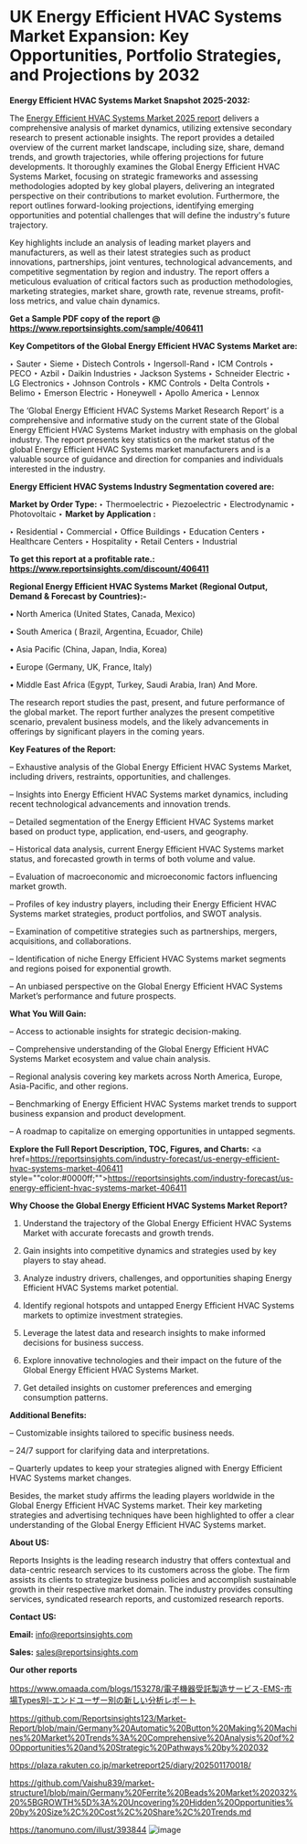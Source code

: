 # UK Energy Efficient HVAC Systems Market Expansion: Key Opportunities, Portfolio Strategies, and Projections by 2032

<strong>Energy Efficient HVAC Systems Market Snapshot 2025-2032:</strong>

The <a href=https://www.reportsinsights.com/sample/406411>Energy Efficient HVAC Systems Market 2025 report</a> delivers a comprehensive analysis of market dynamics, utilizing extensive secondary research to present actionable insights. The report provides a detailed overview of the current market landscape, including size, share, demand trends, and growth trajectories, while offering projections for future developments. It thoroughly examines the Global Energy Efficient HVAC Systems Market, focusing on strategic frameworks and assessing methodologies adopted by key global players, delivering an integrated perspective on their contributions to market evolution. Furthermore, the report outlines forward-looking projections, identifying emerging opportunities and potential challenges that will define the industry's future trajectory.

Key highlights include an analysis of leading market players and manufacturers, as well as their latest strategies such as product innovations, partnerships, joint ventures, technological advancements, and competitive segmentation by region and industry. The report offers a meticulous evaluation of critical factors such as production methodologies, marketing strategies, market share, growth rate, revenue streams, profit-loss metrics, and value chain dynamics.

<strong>Get a Sample PDF copy of the report @ <a href=https://www.reportsinsights.com/sample/406411 style=color:#0000ff;>https://www.reportsinsights.com/sample/406411</a></strong>

<strong>Key Competitors of the Global Energy Efficient HVAC Systems Market are:</strong>

‣ Sauter
‣ Sieme
‣ Distech Controls
‣ Ingersoll-Rand
‣ ICM Controls
‣ PECO
‣ Azbil
‣ Daikin Industries
‣ Jackson Systems
‣ Schneider Electric
‣ LG Electronics
‣ Johnson Controls
‣ KMC Controls
‣ Delta Controls
‣ Belimo
‣ Emerson Electric
‣ Honeywell
‣ Apollo America
‣ Lennox

The ‘Global Energy Efficient HVAC Systems Market Research Report’ is a comprehensive and informative study on the current state of the Global Energy Efficient HVAC Systems Market industry with emphasis on the global industry. The report presents key statistics on the market status of the global Energy Efficient HVAC Systems market manufacturers and is a valuable source of guidance and direction for companies and individuals interested in the industry.

<strong>Energy Efficient HVAC Systems Industry Segmentation covered are:</strong>

<strong>Market by Order Type: </strong>
‣ Thermoelectric
‣ Piezoelectric
‣ Electrodynamic
‣ Photovoltaic
‣ 
<strong>Market by Application :</strong>

‣ Residential
‣ Commercial
‣ Office Buildings
‣ Education Centers
‣ Healthcare Centers
‣ Hospitality
‣ Retail Centers
‣ Industrial

<strong>To get this report at a profitable rate.: <a href=https://www.reportsinsights.com/discount/406411 style=color:#0000ff;>https://www.reportsinsights.com/discount/406411</a></strong>

<strong>Regional Energy Efficient HVAC Systems Market (Regional Output, Demand &amp; Forecast by Countries):-</strong>

• North America (United States, Canada, Mexico)

• South America ( Brazil, Argentina, Ecuador, Chile)

• Asia Pacific (China, Japan, India, Korea)

• Europe (Germany, UK, France, Italy)

• Middle East Africa (Egypt, Turkey, Saudi Arabia, Iran) And More.

The research report studies the past, present, and future performance of the global market. The report further analyzes the present competitive scenario, prevalent business models, and the likely advancements in offerings by significant players in the coming years.

<strong>Key Features of the Report:</strong>

– Exhaustive analysis of the Global Energy Efficient HVAC Systems Market, including drivers, restraints, opportunities, and challenges.

– Insights into Energy Efficient HVAC Systems market dynamics, including recent technological advancements and innovation trends.

– Detailed segmentation of the Energy Efficient HVAC Systems market based on product type, application, end-users, and geography.

– Historical data analysis, current Energy Efficient HVAC Systems market status, and forecasted growth in terms of both volume and value.

– Evaluation of macroeconomic and microeconomic factors influencing market growth.

– Profiles of key industry players, including their Energy Efficient HVAC Systems market strategies, product portfolios, and SWOT analysis.

– Examination of competitive strategies such as partnerships, mergers, acquisitions, and collaborations.

– Identification of niche Energy Efficient HVAC Systems market segments and regions poised for exponential growth.

– An unbiased perspective on the Global Energy Efficient HVAC Systems Market’s performance and future prospects.

<strong>What You Will Gain:</strong>

– Access to actionable insights for strategic decision-making.

– Comprehensive understanding of the Global Energy Efficient HVAC Systems Market ecosystem and value chain analysis.

– Regional analysis covering key markets across North America, Europe, Asia-Pacific, and other regions.

– Benchmarking of Energy Efficient HVAC Systems market trends to support business expansion and product development.

– A roadmap to capitalize on emerging opportunities in untapped segments.

<strong>Explore the Full Report Description, TOC, Figures, and Charts:</strong>
<a href=https://reportsinsights.com/industry-forecast/us-energy-efficient-hvac-systems-market-406411 style=""color:#0000ff;"">https://reportsinsights.com/industry-forecast/us-energy-efficient-hvac-systems-market-406411</a>

<strong>Why Choose the Global Energy Efficient HVAC Systems Market Report?</strong>

1. Understand the trajectory of the Global Energy Efficient HVAC Systems Market with accurate forecasts and growth trends.

2. Gain insights into competitive dynamics and strategies used by key players to stay ahead.

3. Analyze industry drivers, challenges, and opportunities shaping Energy Efficient HVAC Systems market potential.

4. Identify regional hotspots and untapped Energy Efficient HVAC Systems markets to optimize investment strategies.

5. Leverage the latest data and research insights to make informed decisions for business success.

6. Explore innovative technologies and their impact on the future of the Global Energy Efficient HVAC Systems Market.

7. Get detailed insights on customer preferences and emerging consumption patterns.

<strong>Additional Benefits:</strong>

– Customizable insights tailored to specific business needs.

– 24/7 support for clarifying data and interpretations.

– Quarterly updates to keep your strategies aligned with Energy Efficient HVAC Systems market changes.

Besides, the market study affirms the leading players worldwide in the Global Energy Efficient HVAC Systems market. Their key marketing strategies and advertising techniques have been highlighted to offer a clear understanding of the Global Energy Efficient HVAC Systems market.

<strong><strong>About US</strong>:</strong>

Reports Insights is the leading research industry that offers contextual and data-centric research services to its customers across the globe. The firm assists its clients to strategize business policies and accomplish sustainable growth in their respective market domain. The industry provides consulting services, syndicated research reports, and customized research reports.

<strong>Contact US:</strong>

<p class=><b>Email:</b> <a href=mailto:info@reportsinsights.com>info@reportsinsights.com</a></p>
<p class=><b>Sales:</b> <a href=mailto:sales@reportsinsights.com>sales@reportsinsights.com</a></p>

<strong>Our other reports</strong>

<a href=https://www.omaada.com/blogs/153278/電子機器受託製造サービス-EMS-市場Types別-エンドユーザー別の新しい分析レポート>https://www.omaada.com/blogs/153278/電子機器受託製造サービス-EMS-市場Types別-エンドユーザー別の新しい分析レポート</a>

<a href=https://github.com/Reportsinsights123/Market-Report/blob/main/Germany%20Automatic%20Button%20Making%20Machines%20Market%20Trends%3A%20Comprehensive%20Analysis%20of%20Opportunities%20and%20Strategic%20Pathways%20by%202032>https://github.com/Reportsinsights123/Market-Report/blob/main/Germany%20Automatic%20Button%20Making%20Machines%20Market%20Trends%3A%20Comprehensive%20Analysis%20of%20Opportunities%20and%20Strategic%20Pathways%20by%202032</a>

<a href=https://plaza.rakuten.co.jp/marketreport25/diary/202501170018/>https://plaza.rakuten.co.jp/marketreport25/diary/202501170018/</a>

<a href=https://github.com/Vaishu839/market-structure1/blob/main/Germany%20Ferrite%20Beads%20Market%202032%20%5BGROWTH%5D%3A%20Uncovering%20Hidden%20Opportunities%20by%20Size%2C%20Cost%2C%20Share%2C%20Trends.md>https://github.com/Vaishu839/market-structure1/blob/main/Germany%20Ferrite%20Beads%20Market%202032%20%5BGROWTH%5D%3A%20Uncovering%20Hidden%20Opportunities%20by%20Size%2C%20Cost%2C%20Share%2C%20Trends.md</a>

<a href=https://tanomuno.com/illust/393844>https://tanomuno.com/illust/393844</a>
![image](https://github.com/user-attachments/assets/b04a281e-8c47-4556-8737-ae74999d2852)

